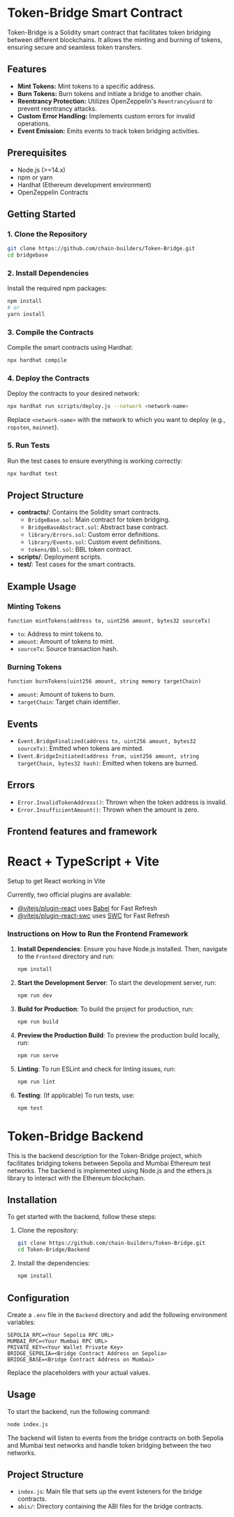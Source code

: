 # Token-Bridge Smart Contract

Token-Bridge is a Solidity smart contract that facilitates token bridging between different blockchains. It allows the minting and burning of tokens, ensuring secure and seamless token transfers.

## Features

- **Mint Tokens:** Mint tokens to a specific address.
- **Burn Tokens:** Burn tokens and initiate a bridge to another chain.
- **Reentrancy Protection:** Utilizes OpenZeppelin's `ReentrancyGuard` to prevent reentrancy attacks.
- **Custom Error Handling:** Implements custom errors for invalid operations.
- **Event Emission:** Emits events to track token bridging activities.

## Prerequisites

- Node.js (>=14.x)
- npm or yarn
- Hardhat (Ethereum development environment)
- OpenZeppelin Contracts

## Getting Started

### 1. Clone the Repository

```sh
git clone https://github.com/chain-builders/Token-Bridge.git
cd bridgebase
```

### 2. Install Dependencies

Install the required npm packages:

```sh
npm install
# or
yarn install
```

### 3. Compile the Contracts

Compile the smart contracts using Hardhat:

```sh
npx hardhat compile
```

### 4. Deploy the Contracts

Deploy the contracts to your desired network:

```sh
npx hardhat run scripts/deploy.js --network <network-name>
```

Replace `<network-name>` with the network to which you want to deploy (e.g., `ropsten`, `mainnet`).

### 5. Run Tests

Run the test cases to ensure everything is working correctly:

```sh
npx hardhat test
```

## Project Structure

- **contracts/**: Contains the Solidity smart contracts.
  - `BridgeBase.sol`: Main contract for token bridging.
  - `BridgeBaseAbstract.sol`: Abstract base contract.
  - `library/Errors.sol`: Custom error definitions.
  - `library/Events.sol`: Custom event definitions.
  - `tokens/Bbl.sol`: BBL token contract.
- **scripts/**: Deployment scripts.
- **test/**: Test cases for the smart contracts.

## Example Usage

### Minting Tokens

```solidity
function mintTokens(address to, uint256 amount, bytes32 sourceTx)
```

- `to`: Address to mint tokens to.
- `amount`: Amount of tokens to mint.
- `sourceTx`: Source transaction hash.

### Burning Tokens

```solidity
function burnTokens(uint256 amount, string memory targetChain)
```

- `amount`: Amount of tokens to burn.
- `targetChain`: Target chain identifier.

## Events

- `Event.BridgeFinalized(address to, uint256 amount, bytes32 sourceTx)`: Emitted when tokens are minted.
- `Event.BridgeInitiated(address from, uint256 amount, string targetChain, bytes32 hash)`: Emitted when tokens are burned.

## Errors

- `Error.InvalidTokenAddress()`: Thrown when the token address is invalid.
- `Error.InsufficientAmount()`: Thrown when the amount is zero.

## Frontend features and framework

# React + TypeScript + Vite

Setup to get React working in Vite 

Currently, two official plugins are available:

- [@vitejs/plugin-react](https://github.com/vitejs/vite-plugin-react/blob/main/packages/plugin-react/README.md) uses [Babel](https://babeljs.io/) for Fast Refresh
- [@vitejs/plugin-react-swc](https://github.com/vitejs/vite-plugin-react-swc) uses [SWC](https://swc.rs/) for Fast Refresh


### Instructions on How to Run the Frontend Framework

1. **Install Dependencies**:
   Ensure you have Node.js installed. Then, navigate to the `Frontend` directory and run:
   ```bash
   npm install
   ```

2. **Start the Development Server**:
   To start the development server, run:
   ```bash
   npm run dev
   ```

3. **Build for Production**:
   To build the project for production, run:
   ```bash
   npm run build
   ```

4. **Preview the Production Build**:
   To preview the production build locally, run:
   ```bash
   npm run serve
   ```

5. **Linting**:
   To run ESLint and check for linting issues, run:
   ```bash
   npm run lint
   ```

6. **Testing**:
   (If applicable) To run tests, use:
   ```bash
   npm test
   ```
# Token-Bridge Backend

This is the backend description for the Token-Bridge project, which facilitates bridging tokens between  Sepolia and Mumbai Ethereum test networks. The backend is implemented using Node.js and the ethers.js library to interact with the Ethereum blockchain.

## Installation

To get started with the backend, follow these steps:

1. Clone the repository:
    ```bash
    git clone https://github.com/chain-builders/Token-Bridge.git
    cd Token-Bridge/Backend
    ```

2. Install the dependencies:
    ```bash
    npm install
    ```

## Configuration

Create a `.env` file in the `Backend` directory and add the following environment variables:

```env
SEPOLIA_RPC=<Your Sepolia RPC URL>
MUMBAI_RPC=<Your Mumbai RPC URL>
PRIVATE_KEY=<Your Wallet Private Key>
BRIDGE_SEPOLIA=<Bridge Contract Address on Sepolia>
BRIDGE_BASE=<Bridge Contract Address on Mumbai>
```

Replace the placeholders with your actual values.

## Usage

To start the backend, run the following command:

```bash
node index.js
```

The backend will listen to events from the bridge contracts on both Sepolia and Mumbai test networks and handle token bridging between the two networks.

## Project Structure

- `index.js`: Main file that sets up the event listeners for the bridge contracts.
- `abis/`: Directory containing the ABI files for the bridge contracts.



